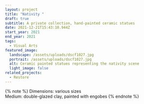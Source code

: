 ```yaml
---
layout: project
title: "Nativity "
draft: true
subtitle: A private collection, hand-painted ceramic statues
date: 2021-12-21T15:43:10.944Z
start_year: 2021
end_year: 2021
tags:
  - Visual Arts
featured_image:
  landscape: /assets/uploads/dscf1027.jpg
  portrait: /assets/uploads/dscf1027.jpg
  alt: Ceramic painted statues representing the nativity scene
  light_image: false
related_projects:
  - Restore
---
```

{% note %}
Dimensions: various sizes \
Medium: double-glazed clay, painted with engobes
{% endnote %}